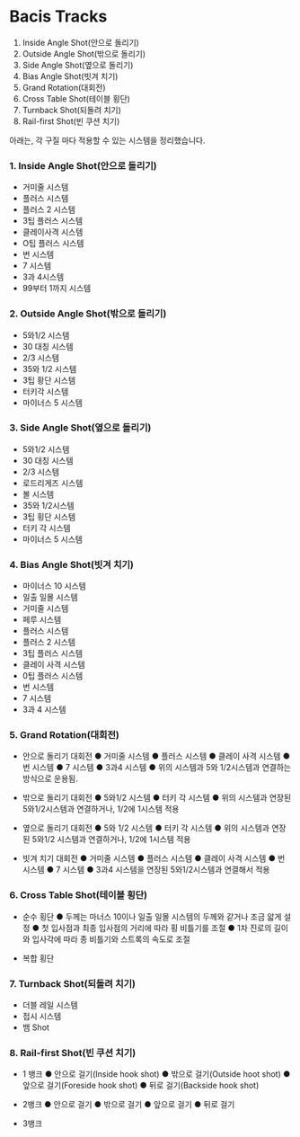# Bacis Tracks

1. Inside Angle Shot(안으로 돌리기)
2. Outside Angle Shot(밖으로 돌리기)
3. Side Angle Shot(옆으로 돌리기)
4. Bias Angle Shot(빗겨 치기)
5. Grand Rotation(대회전)
6. Cross Table Shot(테이블 횡단)
7. Turnback Shot(되돌려 치기)
8. Rail-first Shot(빈 쿠션 치기)

아래는, 각 구질 마다 적용할 수 있는 시스템을 정리했습니다.


### 1. Inside Angle Shot(안으로 돌리기)
 - 거미줄 시스템
 - 플러스 시스템
 - 플러스 2 시스템
 - 3팁 플러스 시스템
 - 클레이사격 시스템
 - O팁 플러스 시스템
 - 번 시스템
 - 7 시스템
 - 3과 4시스템
 - 99부터 1까지 시스템

### 2. Outside Angle Shot(밖으로 돌리기)
 - 5와1/2 시스템
 - 30 대칭 시스템
 - 2/3 시스템
 - 35와 1/2 시스템
 - 3팁 황단 시스템
 - 터키각 시스템
 - 마이너스 5 시스템

### 3. Side Angle Shot(옆으로 돌리기)
 - 5와1/2 시스템
 - 30 대칭 시스템
 - 2/3 시스템
 - 로드리게즈 시스템
 - 볼 시스템
 - 35와 1/2시스템
 - 3팁 횡단 시스템
 - 터키 각 시스템
 - 마이너스 5 시스템

### 4. Bias Angle Shot(빗겨 치기)
 - 마이너스 10 시스템
 - 일출 일몰 시스템
 - 거미줄 시스템
 - 페루 시스템
 - 플러스 시스템
 - 플러스 2 시스템
 - 3팁 플러스 시스템
 - 클레이 사격 시스템
 - 0팁 플러스 시스템
 - 번 시스템
 - 7 시스템
 - 3과 4 시스템

### 5. Grand Rotation(대회전)
 - 안으로 돌리기 대회전
  ● 거미줄 시스템
  ● 플러스 시스템
  ● 클레이 사격 시스템
  ● 번 시스템
  ● 7 시스템
  ● 3과4 시스템
  ● 위의 시스템과 5와 1/2시스템과 연결하는 방식으로 운용됨.

 - 밖으로 돌리기 대회전
  ● 5와1/2 시스템
  ● 터키 각 시스템
  ● 위의 시스템과 연장된 5와1/2시스템과 연결하거나, 1/2에 1시스템 적용

 - 옆으로 돌리기 대회전
  ● 5와 1/2 시스템
  ● 터키 각 시스템
  ● 위의 시스템과 연장된 5와1/2 시스템과 연결하거나, 1/2에 1시스템 적용

 - 빗겨 치기 대회전
  ● 거미줄 시스템
  ● 플러스 시스템
  ● 클레이 사격 시스템
  ● 번 시스템
  ● 7 시스템
  ● 3과4 시스템을 연장된 5와1/2시스템과 연결해서 적용

### 6. Cross Table Shot(테이블 횡단)
 - 순수 횡단
  ● 두께는 마너스 10이나 일출 일몰 시스템의 두께와 같거나 조금 앏게 설정
  ● 첫 입사점과 최종 입사점의 거리에 따라 횡 비틀기를 조절
  ● 1차 진로의 길이와 입사각에 따라 종 비틀기와 스트록의 속도로 조절

 - 복합 횡단

### 7. Turnback Shot(되돌려 치기)
 - 더블 레일 시스템
 - 접시 시스템
 - 뱀 Shot

### 8. Rail-first Shot(빈 쿠션 치기)
 - 1 뱅크
  ● 안으로 걸기(Inside hook shot)
  ● 밖으로 걸기(Outside hoot shot)
  ● 앞으로 걸기(Foreside hook shot)
  ● 뒤로 걸기(Backside hook shot)

 - 2뱅크
  ● 안으로 걸기
  ● 밖으로 걸기
  ● 앞으로 걸기
  ● 뒤로 걸기
 
 - 3뱅크